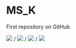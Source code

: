 # MS_K
First repository on GitHub

<img src="https://img.shields.io/badge/Google_Colab-F9AB00?style=flat-square&logo=googlecolab&logoColor=white"/> / <img src="https://img.shields.io/badge/Python-3776AB?style=flat-square&logo=Python&logoColor=white"/> / <img src="https://img.shields.io/badge/R-276DC3?style=flat-square&logo=R&logoColor=white"/> / <img src="https://img.shields.io/badge/Jupyter-3776AB?style=flat-square&logo=Jupyter&logoColor=white"/>

